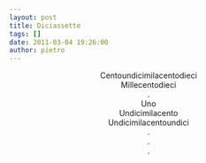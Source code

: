 ```yaml
---
layout: post
title: Diciassette
tags: []
date: 2011-03-04 19:26:00
author: pietro
---
```

<div dir="ltr" style="text-align: left"><div style="text-align: center">Centoundicimilacentodieci<br/><div style="text-align: center">Millecentodieci<br/><div style="text-align: center">.<br/><div style="text-align: center">Uno<br/><div style="text-align: center">Undicimilacento<br/><div style="text-align: center">Undicimilacentoundici<br/><div style="text-align: center">.<br/><div style="text-align: center">.<br/><div style="text-align: center">.<br/><br/>
